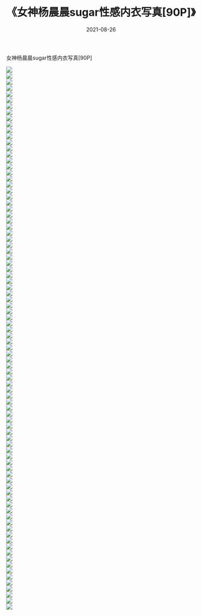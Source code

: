 ﻿---
layout: post
title:  《女神杨晨晨sugar性感内衣写真[90P]》
date:   2021-08-26
img: http://pic.660000.xyz/1:/性感/2021/女神杨晨晨sugar性感内衣写真[90P]/000.jpg
categories: [美女, 清纯, 唯美]
---

女神杨晨晨sugar性感内衣写真[90P]

  ![](http://pic.660000.xyz/1:/性感/2021/女神杨晨晨sugar性感内衣写真[90P]/001.jpg) <br> ![](http://pic.660000.xyz/1:/性感/2021/女神杨晨晨sugar性感内衣写真[90P]/002.jpg) <br> ![](http://pic.660000.xyz/1:/性感/2021/女神杨晨晨sugar性感内衣写真[90P]/003.jpg) <br> ![](http://pic.660000.xyz/1:/性感/2021/女神杨晨晨sugar性感内衣写真[90P]/004.jpg) <br> ![](http://pic.660000.xyz/1:/性感/2021/女神杨晨晨sugar性感内衣写真[90P]/005.jpg) <br> ![](http://pic.660000.xyz/1:/性感/2021/女神杨晨晨sugar性感内衣写真[90P]/006.jpg) <br> ![](http://pic.660000.xyz/1:/性感/2021/女神杨晨晨sugar性感内衣写真[90P]/007.jpg) <br> ![](http://pic.660000.xyz/1:/性感/2021/女神杨晨晨sugar性感内衣写真[90P]/008.jpg) <br> ![](http://pic.660000.xyz/1:/性感/2021/女神杨晨晨sugar性感内衣写真[90P]/009.jpg) <br> ![](http://pic.660000.xyz/1:/性感/2021/女神杨晨晨sugar性感内衣写真[90P]/010.jpg) <br> ![](http://pic.660000.xyz/1:/性感/2021/女神杨晨晨sugar性感内衣写真[90P]/011.jpg) <br> ![](http://pic.660000.xyz/1:/性感/2021/女神杨晨晨sugar性感内衣写真[90P]/012.jpg) <br> ![](http://pic.660000.xyz/1:/性感/2021/女神杨晨晨sugar性感内衣写真[90P]/013.jpg) <br> ![](http://pic.660000.xyz/1:/性感/2021/女神杨晨晨sugar性感内衣写真[90P]/014.jpg) <br> ![](http://pic.660000.xyz/1:/性感/2021/女神杨晨晨sugar性感内衣写真[90P]/015.jpg) <br> ![](http://pic.660000.xyz/1:/性感/2021/女神杨晨晨sugar性感内衣写真[90P]/016.jpg) <br> ![](http://pic.660000.xyz/1:/性感/2021/女神杨晨晨sugar性感内衣写真[90P]/017.jpg) <br> ![](http://pic.660000.xyz/1:/性感/2021/女神杨晨晨sugar性感内衣写真[90P]/018.jpg) <br> ![](http://pic.660000.xyz/1:/性感/2021/女神杨晨晨sugar性感内衣写真[90P]/019.jpg) <br> ![](http://pic.660000.xyz/1:/性感/2021/女神杨晨晨sugar性感内衣写真[90P]/020.jpg) <br> ![](http://pic.660000.xyz/1:/性感/2021/女神杨晨晨sugar性感内衣写真[90P]/021.jpg) <br> ![](http://pic.660000.xyz/1:/性感/2021/女神杨晨晨sugar性感内衣写真[90P]/022.jpg) <br> ![](http://pic.660000.xyz/1:/性感/2021/女神杨晨晨sugar性感内衣写真[90P]/023.jpg) <br> ![](http://pic.660000.xyz/1:/性感/2021/女神杨晨晨sugar性感内衣写真[90P]/024.jpg) <br> ![](http://pic.660000.xyz/1:/性感/2021/女神杨晨晨sugar性感内衣写真[90P]/025.jpg) <br> ![](http://pic.660000.xyz/1:/性感/2021/女神杨晨晨sugar性感内衣写真[90P]/026.jpg) <br> ![](http://pic.660000.xyz/1:/性感/2021/女神杨晨晨sugar性感内衣写真[90P]/027.jpg) <br> ![](http://pic.660000.xyz/1:/性感/2021/女神杨晨晨sugar性感内衣写真[90P]/028.jpg) <br> ![](http://pic.660000.xyz/1:/性感/2021/女神杨晨晨sugar性感内衣写真[90P]/029.jpg) <br> ![](http://pic.660000.xyz/1:/性感/2021/女神杨晨晨sugar性感内衣写真[90P]/030.jpg) <br> ![](http://pic.660000.xyz/1:/性感/2021/女神杨晨晨sugar性感内衣写真[90P]/031.jpg) <br> ![](http://pic.660000.xyz/1:/性感/2021/女神杨晨晨sugar性感内衣写真[90P]/032.jpg) <br> ![](http://pic.660000.xyz/1:/性感/2021/女神杨晨晨sugar性感内衣写真[90P]/033.jpg) <br> ![](http://pic.660000.xyz/1:/性感/2021/女神杨晨晨sugar性感内衣写真[90P]/034.jpg) <br> ![](http://pic.660000.xyz/1:/性感/2021/女神杨晨晨sugar性感内衣写真[90P]/035.jpg) <br> ![](http://pic.660000.xyz/1:/性感/2021/女神杨晨晨sugar性感内衣写真[90P]/036.jpg) <br> ![](http://pic.660000.xyz/1:/性感/2021/女神杨晨晨sugar性感内衣写真[90P]/037.jpg) <br> ![](http://pic.660000.xyz/1:/性感/2021/女神杨晨晨sugar性感内衣写真[90P]/038.jpg) <br> ![](http://pic.660000.xyz/1:/性感/2021/女神杨晨晨sugar性感内衣写真[90P]/039.jpg) <br> ![](http://pic.660000.xyz/1:/性感/2021/女神杨晨晨sugar性感内衣写真[90P]/040.jpg) <br> ![](http://pic.660000.xyz/1:/性感/2021/女神杨晨晨sugar性感内衣写真[90P]/041.jpg) <br> ![](http://pic.660000.xyz/1:/性感/2021/女神杨晨晨sugar性感内衣写真[90P]/042.jpg) <br> ![](http://pic.660000.xyz/1:/性感/2021/女神杨晨晨sugar性感内衣写真[90P]/043.jpg) <br> ![](http://pic.660000.xyz/1:/性感/2021/女神杨晨晨sugar性感内衣写真[90P]/044.jpg) <br> ![](http://pic.660000.xyz/1:/性感/2021/女神杨晨晨sugar性感内衣写真[90P]/045.jpg) <br> ![](http://pic.660000.xyz/1:/性感/2021/女神杨晨晨sugar性感内衣写真[90P]/046.jpg) <br> ![](http://pic.660000.xyz/1:/性感/2021/女神杨晨晨sugar性感内衣写真[90P]/047.jpg) <br> ![](http://pic.660000.xyz/1:/性感/2021/女神杨晨晨sugar性感内衣写真[90P]/048.jpg) <br> ![](http://pic.660000.xyz/1:/性感/2021/女神杨晨晨sugar性感内衣写真[90P]/049.jpg) <br> ![](http://pic.660000.xyz/1:/性感/2021/女神杨晨晨sugar性感内衣写真[90P]/050.jpg) <br> ![](http://pic.660000.xyz/1:/性感/2021/女神杨晨晨sugar性感内衣写真[90P]/051.jpg) <br> ![](http://pic.660000.xyz/1:/性感/2021/女神杨晨晨sugar性感内衣写真[90P]/052.jpg) <br> ![](http://pic.660000.xyz/1:/性感/2021/女神杨晨晨sugar性感内衣写真[90P]/053.jpg) <br> ![](http://pic.660000.xyz/1:/性感/2021/女神杨晨晨sugar性感内衣写真[90P]/054.jpg) <br> ![](http://pic.660000.xyz/1:/性感/2021/女神杨晨晨sugar性感内衣写真[90P]/055.jpg) <br> ![](http://pic.660000.xyz/1:/性感/2021/女神杨晨晨sugar性感内衣写真[90P]/056.jpg) <br> ![](http://pic.660000.xyz/1:/性感/2021/女神杨晨晨sugar性感内衣写真[90P]/057.jpg) <br> ![](http://pic.660000.xyz/1:/性感/2021/女神杨晨晨sugar性感内衣写真[90P]/058.jpg) <br> ![](http://pic.660000.xyz/1:/性感/2021/女神杨晨晨sugar性感内衣写真[90P]/059.jpg) <br> ![](http://pic.660000.xyz/1:/性感/2021/女神杨晨晨sugar性感内衣写真[90P]/060.jpg) <br> ![](http://pic.660000.xyz/1:/性感/2021/女神杨晨晨sugar性感内衣写真[90P]/061.jpg) <br> ![](http://pic.660000.xyz/1:/性感/2021/女神杨晨晨sugar性感内衣写真[90P]/062.jpg) <br> ![](http://pic.660000.xyz/1:/性感/2021/女神杨晨晨sugar性感内衣写真[90P]/063.jpg) <br> ![](http://pic.660000.xyz/1:/性感/2021/女神杨晨晨sugar性感内衣写真[90P]/064.jpg) <br> ![](http://pic.660000.xyz/1:/性感/2021/女神杨晨晨sugar性感内衣写真[90P]/065.jpg) <br> ![](http://pic.660000.xyz/1:/性感/2021/女神杨晨晨sugar性感内衣写真[90P]/066.jpg) <br> ![](http://pic.660000.xyz/1:/性感/2021/女神杨晨晨sugar性感内衣写真[90P]/067.jpg) <br> ![](http://pic.660000.xyz/1:/性感/2021/女神杨晨晨sugar性感内衣写真[90P]/068.jpg) <br> ![](http://pic.660000.xyz/1:/性感/2021/女神杨晨晨sugar性感内衣写真[90P]/069.jpg) <br> ![](http://pic.660000.xyz/1:/性感/2021/女神杨晨晨sugar性感内衣写真[90P]/070.jpg) <br> ![](http://pic.660000.xyz/1:/性感/2021/女神杨晨晨sugar性感内衣写真[90P]/071.jpg) <br> ![](http://pic.660000.xyz/1:/性感/2021/女神杨晨晨sugar性感内衣写真[90P]/072.jpg) <br> ![](http://pic.660000.xyz/1:/性感/2021/女神杨晨晨sugar性感内衣写真[90P]/073.jpg) <br> ![](http://pic.660000.xyz/1:/性感/2021/女神杨晨晨sugar性感内衣写真[90P]/074.jpg) <br> ![](http://pic.660000.xyz/1:/性感/2021/女神杨晨晨sugar性感内衣写真[90P]/075.jpg) <br> ![](http://pic.660000.xyz/1:/性感/2021/女神杨晨晨sugar性感内衣写真[90P]/076.jpg) <br> ![](http://pic.660000.xyz/1:/性感/2021/女神杨晨晨sugar性感内衣写真[90P]/077.jpg) <br> ![](http://pic.660000.xyz/1:/性感/2021/女神杨晨晨sugar性感内衣写真[90P]/078.jpg) <br> ![](http://pic.660000.xyz/1:/性感/2021/女神杨晨晨sugar性感内衣写真[90P]/079.jpg) <br> ![](http://pic.660000.xyz/1:/性感/2021/女神杨晨晨sugar性感内衣写真[90P]/080.jpg) <br> ![](http://pic.660000.xyz/1:/性感/2021/女神杨晨晨sugar性感内衣写真[90P]/081.jpg) <br> ![](http://pic.660000.xyz/1:/性感/2021/女神杨晨晨sugar性感内衣写真[90P]/082.jpg) <br> ![](http://pic.660000.xyz/1:/性感/2021/女神杨晨晨sugar性感内衣写真[90P]/083.jpg) <br> ![](http://pic.660000.xyz/1:/性感/2021/女神杨晨晨sugar性感内衣写真[90P]/084.jpg) <br> ![](http://pic.660000.xyz/1:/性感/2021/女神杨晨晨sugar性感内衣写真[90P]/085.jpg) <br> ![](http://pic.660000.xyz/1:/性感/2021/女神杨晨晨sugar性感内衣写真[90P]/086.jpg) <br> ![](http://pic.660000.xyz/1:/性感/2021/女神杨晨晨sugar性感内衣写真[90P]/087.jpg) <br> ![](http://pic.660000.xyz/1:/性感/2021/女神杨晨晨sugar性感内衣写真[90P]/088.jpg) <br> ![](http://pic.660000.xyz/1:/性感/2021/女神杨晨晨sugar性感内衣写真[90P]/089.jpg) <br> ![](http://pic.660000.xyz/1:/性感/2021/女神杨晨晨sugar性感内衣写真[90P]/090.jpg) <br>